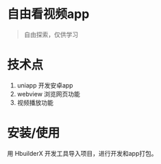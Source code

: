 # 自由看视频app
> 自由探索，仅供学习

# 技术点
1. uniapp 开发安卓app
2. webview 浏览网页功能
3. 视频播放功能

# 安装/使用
用 HbuilderX 开发工具导入项目，进行开发和app打包。